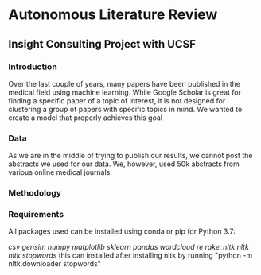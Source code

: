 # Autonomous Literature Review 
## Insight Consulting Project with UCSF  

### Introduction

Over the last couple of years, many papers have been published in the medical field using machine learning. While Google Scholar is great for finding a specific paper of a topic of interest, it is not designed for clustering a group of papers with specific topics in mind. We wanted to create a model that properly achieves this goal

### Data 

As we are in the middle of trying to publish our results, we cannot post the abstracts we used for our data. We, however, used 50k abstracts from various online medical journals.

### Methodology 

### Requirements

All packages used can be installed using conda or pip for Python 3.7:

*csv*
*gensim*
*numpy*
*matplotlib*
*sklearn*
*pandas*
*wordcloud*
*re*
*rake_nltk*
*nltk*
*nltk stopwords* this can installed after installing nltk by running "python -m nltk.downloader stopwords"

